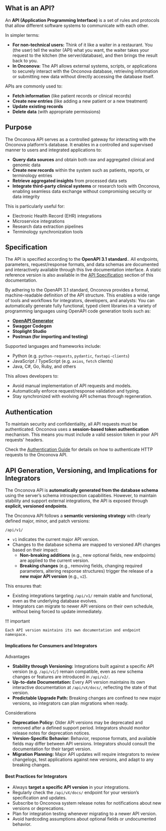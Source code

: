 
## What is an API?

An **API (Application Programming Interface)** is a set of rules and protocols that allow different software systems to communicate with each other. 

In simpler terms:

- **For non-technical users:** Think of it like a waiter in a restaurant. You (the user) tell the waiter (API) what you want, the waiter takes your request to the kitchen (the server/database), and then brings the result back to you.
- **In Onconova:** The API allows external systems, scripts, or applications to securely interact with the Onconova database, retrieving information or submitting new data without directly accessing the database itself.

APIs are commonly used to:

- **Fetch information** (like patient records or clinical records)
- **Create new entries** (like adding a new patient or a new treatment)
- **Update existing records**
- **Delete data** (with appropriate permissions)

## Purpose

The Onconova API serves as a controlled gateway for interacting with the Onconova platform’s database. It enables in a controlled and supervised manner to users and integrated applications to:

- **Query data sources** and obtain both raw and aggregated clinical and genomic data
- **Create new records** within the system such as patients, reports, or terminology entries
- **Retrieve aggregated insights** from processed data sets
- **Integrate third-party clinical systems** or research tools with Onconova, enabling seamless data exchange without compromising security or data integrity

This is particularly useful for:

- Electronic Health Record (EHR) integrations
- Microservice integrations
- Research data extraction pipelines
- Terminology synchronization tools

## Specification

The API is specified according to the **OpenAPI 3.1 standard**..  All endpoints, parameters, request/response formats, and data schemas are documented and interactively available through this live documentation interface.
A static reference version is also available in the [API Specification](specification.md) section of this documentation.

By adhering to the OpenAPI 3.1 standard, Onconova provides a formal, machine-readable definition of the API structure. This enables a wide range of tools and workflows for integrators, developers, and analysts:
You can automatically generate fully functional, typed client libraries in a variety of programming languages using OpenAPI code generation tools such as:

- **[OpenAPI Generator](https://openapi-generator.tech/)**
- **Swagger Codegen**
- **Stoplight Studio**
- **Postman (for importing and testing)**

Supported languages and frameworks include:

- Python (e.g. `python-requests`, `pydantic`, `fastapi-clients`)
- JavaScript / TypeScript (e.g. `axios`, `fetch` clients)
- Java, C#, Go, Ruby, and others

This allows developers to:

- Avoid manual implementation of API requests and models.
- Automatically enforce request/response validation and typing.
- Stay synchronized with evolving API schemas through regeneration.

## Authentication

To maintain security and confidentiality, all API requests must be authenticated.
Onconova uses a **session-based token authentication** mechanism. This means you must include a valid session token in your API requests' headers.

Check the [Authentication Guide](../security/authentication.md) for details on how to authenticate HTTP requests to the Onconova API.

## API Generation, Versioning, and Implications for Integrators

The Onconova API is **automatically generated from the database schema** using the server’s schema introspection capabilities. However, to maintain stability and support external integrations, the API is exposed through **explicit, versioned endpoints**. 

The Onconova API follows a **semantic versioning strategy** with clearly defined major, minor, and patch versions:
```
/api/v1/
```

- `v1` indicates the current major API version.
- Changes to the database schema are mapped to versioned API changes based on their impact:
    * **Non-breaking additions** (e.g., new optional fields, new endpoints) are applied to the current version.
    * **Breaking changes** (e.g., removing fields, changing required parameters, altering response structures) trigger the release of a **new major API version** (e.g., `v2`).

This ensures that:

- Existing integrations targeting `/api/v1/` remain stable and functional, even as the underlying database evolves.
- Integrators can migrate to newer API versions on their own schedule, without being forced to update immediately.

!!! important 

    Each API version maintains its own documentation and endpoint namespace.

#### Implications for Consumers and Integrators

Advantages

- **Stability through Versioning:** Integrations built against a specific API version (e.g. `/api/v1/`) remain compatible, even as new schema changes or features are introduced in `/api/v2/`.
- **Up-to-date Documentation:** Every API version maintains its own interactive documentation at `/api/vX/docs/`, reflecting the state of that version.
- **Predictable Upgrade Path:** Breaking changes are confined to new major versions, so integrators can plan migrations when ready.

Considerations

- **Deprecation Policy:** Older API versions may be deprecated and removed after a defined support period. Integrators should monitor release notes for deprecation notices.
- **Version-Specific Behavior:** Behavior, response formats, and available fields may differ between API versions. Integrators should consult the documentation for their target version.
- **Migration Planning:** Major API updates will require integrators to review changelogs, test applications against new versions, and adapt to any breaking changes.

#### Best Practices for Integrators

- Always **target a specific API version** in your integrations.
- Regularly check the `/api/vX/docs/` endpoint for your version’s specification and updates.
- Subscribe to Onconova system release notes for notifications about new versions or deprecations.
- Plan for integration testing whenever migrating to a newer API version.
- Avoid hardcoding assumptions about optional fields or undocumented behavior.
